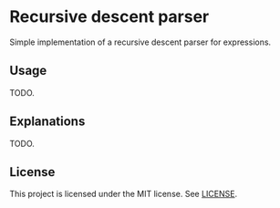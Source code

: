 # Recursive descent parser

Simple implementation of a recursive descent parser for expressions.

## Usage

TODO.

## Explanations

TODO.

## License

This project is licensed under the MIT license. See [LICENSE](./LICENSE).
